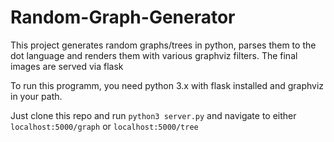# Random-Graph-Generator

This project generates random graphs/trees in python, parses them to the dot language and renders them with various graphviz filters. The final images are served via flask

To run this programm, you need python 3.x with flask installed and graphviz in your path.

Just clone this repo and run `python3 server.py` and navigate to either `localhost:5000/graph` or `localhost:5000/tree`
